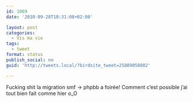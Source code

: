 ```yaml
---
id: 1069
date: '2010-09-28T18:31:08+02:00'

layout: post
categories:
  - Vis ma vie
tags:
  - tweet
format: status
publish_social: no
guid: 'http://tweets.local/?birdsite_tweet=25809050802'

---
```


Fucking shit la migration smf -&gt; phpbb a foirée! Comment c’est possible j’ai tout bien fait comme hier o\_O